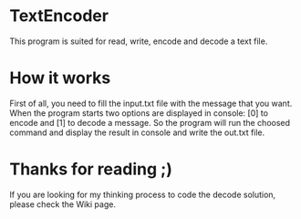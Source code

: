 # TextEncoder
This program is suited for read, write, encode and decode a text file.

# How it works
First of all, you need to fill the input.txt file with the message that you want. 
When the program starts two options are displayed in console: [0] to encode and [1] to decode a message. So the program will run the choosed command and display the result in console and write the out.txt file.

# Thanks for reading ;)
If you are looking for my thinking process to code the decode solution, please check the Wiki page.
